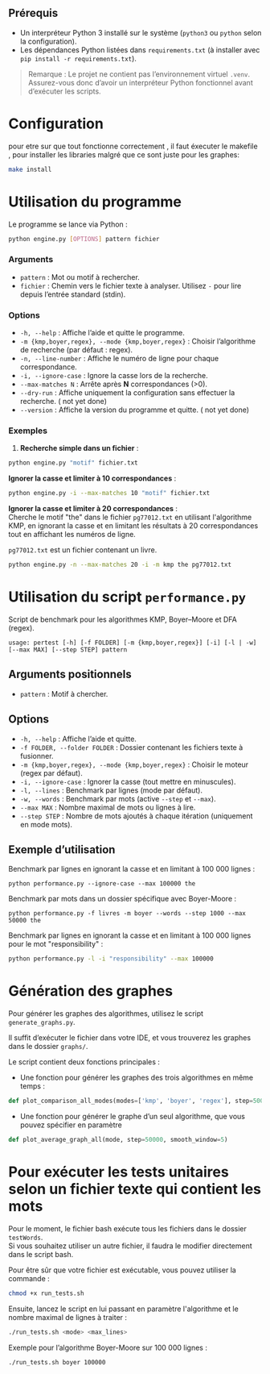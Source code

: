 ## Prérequis

- Un interpréteur Python 3 installé sur le système (`python3` ou `python` selon la configuration).
- Les dépendances Python listées dans `requirements.txt` (à installer avec `pip install -r requirements.txt`).

> Remarque : Le projet ne contient pas l’environnement virtuel `.venv`. Assurez-vous donc d’avoir un interpréteur Python fonctionnel avant d’exécuter les scripts.



# Configuration
pour etre sur que tout fonctionne correctement , il faut éxecuter le makefile , pour installer les libraries malgré que ce sont juste pour les graphes:
```bash
make install
```
# Utilisation du programme

Le programme se lance via Python :

```bash
python engine.py [OPTIONS] pattern fichier
```

### Arguments

- `pattern` : Mot ou motif à rechercher.  
- `fichier` : Chemin vers le fichier texte à analyser. Utilisez `-` pour lire depuis l’entrée standard (stdin).

### Options

- `-h, --help` : Affiche l’aide et quitte le programme.  
- `-m {kmp,boyer,regex}, --mode {kmp,boyer,regex}` : Choisir l’algorithme de recherche (par défaut : regex).  
- `-n, --line-number` : Affiche le numéro de ligne pour chaque correspondance.  
- `-i, --ignore-case` : Ignore la casse lors de la recherche.  
- `--max-matches N` : Arrête après **N** correspondances (>0).  
- `--dry-run` : Affiche uniquement la configuration sans effectuer la recherche.  ( not yet done)
- `--version` : Affiche la version du programme et quitte. ( not yet done)

### Exemples

1. **Recherche simple dans un fichier** :
```bash
python engine.py "motif" fichier.txt
```

**Ignorer la casse et limiter à 10 correspondances** :
```bash
python engine.py -i --max-matches 10 "motif" fichier.txt
```


**Ignorer la casse et limiter à 20 correspondances** :  
Cherche le motif "the" dans le fichier `pg77012.txt` en utilisant l'algorithme KMP, en ignorant la casse et en limitant les résultats à 20 correspondances tout en affichant les numéros de ligne.

`pg77012.txt` est un fichier contenant un livre.
```bash
python engine.py -n --max-matches 20 -i -m kmp the pg77012.txt
```


# Utilisation du script `performance.py`

Script de benchmark pour les algorithmes KMP, Boyer–Moore et DFA (regex).

```
usage: pertest [-h] [-f FOLDER] [-m {kmp,boyer,regex}] [-i] [-l | -w] [--max MAX] [--step STEP] pattern
```

## Arguments positionnels
- `pattern` : Motif à chercher.

## Options
- `-h, --help` : Affiche l’aide et quitte.
- `-f FOLDER, --folder FOLDER` : Dossier contenant les fichiers texte à fusionner.
- `-m {kmp,boyer,regex}, --mode {kmp,boyer,regex}` : Choisir le moteur (regex par défaut).
- `-i, --ignore-case` : Ignorer la casse (tout mettre en minuscules).
- `-l, --lines` : Benchmark par lignes (mode par défaut).
- `-w, --words` : Benchmark par mots (active `--step` et `--max`).
- `--max MAX` : Nombre maximal de mots ou lignes à lire.
- `--step STEP` : Nombre de mots ajoutés à chaque itération (uniquement en mode mots).

## Exemple d’utilisation

Benchmark par lignes en ignorant la casse et en limitant à 100 000 lignes :

```
python performance.py --ignore-case --max 100000 the
```

Benchmark par mots dans un dossier spécifique avec Boyer-Moore :

```
python performance.py -f livres -m boyer --words --step 1000 --max 50000 the
```

Benchmark par lignes en ignorant la casse et en limitant à 100 000 lignes pour le mot "responsibility" :
```bash
python performance.py -l -i "responsibility" --max 100000  
```

# Génération des graphes

Pour générer les graphes des algorithmes, utilisez le script `generate_graphs.py`.

Il suffit d’exécuter le fichier dans votre IDE, et vous trouverez les graphes dans le dossier `graphs/`.

Le script contient deux fonctions principales :

- Une fonction pour générer les graphes des trois algorithmes en même temps :

```python
def plot_comparison_all_modes(modes=['kmp', 'boyer', 'regex'], step=50000, smooth_window=5)
```
- Une fonction pour générer le graphe d’un seul algorithme, que vous pouvez spécifier en paramètre
```python
def plot_average_graph_all(mode, step=50000, smooth_window=5)
```

# Pour exécuter les tests unitaires selon un fichier texte qui contient les mots

Pour le moment, le fichier bash exécute tous les fichiers dans le dossier `testWords`.  
Si vous souhaitez utiliser un autre fichier, il faudra le modifier directement dans le script bash.

Pour être sûr que votre fichier est exécutable, vous pouvez utiliser la commande :
```bash
chmod +x run_tests.sh
```
Ensuite, lancez le script en lui passant en paramètre l'algorithme et le nombre maximal de lignes à traiter :
```bash
./run_tests.sh <mode> <max_lines>
```
Exemple pour l’algorithme Boyer-Moore sur 100 000 lignes :
```bash
./run_tests.sh boyer 100000
```


